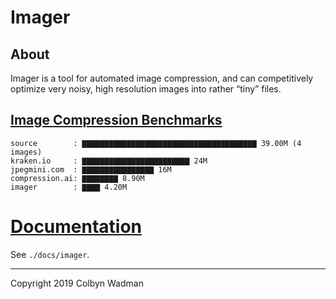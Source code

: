 # Imager

## About

Imager is a tool for automated image compression, and can competitively optimize very noisy, high resolution images into rather “tiny” files.

## [Image Compression Benchmarks](https://github.com/colbyn/imager-bench-2019-11-2)

```text
source        : ▇▇▇▇▇▇▇▇▇▇▇▇▇▇▇▇▇▇▇▇▇▇▇▇▇▇▇▇▇▇▇▇▇▇▇▇▇▇▇ 39.00M (4 images)
kraken.io     : ▇▇▇▇▇▇▇▇▇▇▇▇▇▇▇▇▇▇▇▇▇▇▇▇ 24M
jpegmini.com  : ▇▇▇▇▇▇▇▇▇▇▇▇▇▇▇▇ 16M
compression.ai: ▇▇▇▇▇▇▇▇ 8.90M
imager        : ▇▇▇▇ 4.20M
```

# [Documentation](docs/imager)
See `./docs/imager`.



<hr/>

Copyright 2019 Colbyn Wadman
